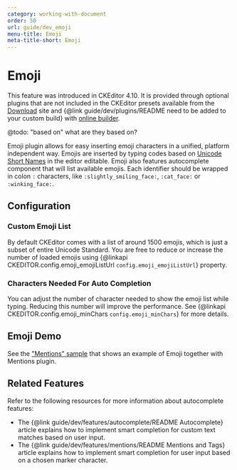 ```yaml
---
category: working-with-document
order: 50
url: guide/dev_emoji
menu-title: Emoji
meta-title-short: Emoji
---
```

<!--
Copyright (c) 2003-2018, CKSource - Frederico Knabben. All rights reserved.
For licensing, see LICENSE.md.
-->

# Emoji

<info-box info="">
    This feature was introduced in CKEditor 4.10. It is provided through optional plugins that are not included in the CKEditor presets available from the <a href="https://ckeditor.com/ckeditor-4/download/">Download</a> site and {@link guide/dev/plugins/README need to be added to your custom build} with <a href="https://ckeditor.com/cke4/builder">online builder</a>.
</info-box>

@todo: "based on" what are they based on?

Emoji plugin allows for easy inserting emoji characters in a unified, platform independent way. Emojis are inserted by typing codes based on [Unicode Short Names](https://unicode.org/emoji/charts/emoji-list.html) in the editor editable. Emoji also features autocomplete component that will list available emojis. Each identifier should be wrapped in colon `:` characters, like `:slightly_smiling_face:`, `:cat_face:` or `:winking_face:`.

## Configuration

### Custom Emoji List

By default CKEditor comes with a list of around 1500 emojis, which is just a subset of entire Unicode Standard. You are free to reduce or increase the number of loaded emojis using {@linkapi CKEDITOR.config.emoji_emojiListUrl `config.emoji_emojiListUrl`} property.

### Characters Needed For Auto Completion

You can adjust the number of character needed to show the emoji list while typing. Reducing this number will improve the performance. See {@linkapi CKEDITOR.config.emoji_minChars `config.emoji_minChars`} for more details.

## Emoji Demo

See the ["Mentions" sample](https://sdk.ckeditor.com/samples/mentions.html) that shows an example of Emoji together with Mentions plugin.

## Related Features

Refer to the following resources for more information about autocomplete features:

* The {@link guide/dev/features/autocomplete/README Autocomplete} article explains how to implement smart completion for custom text matches based on user input.
* The {@link guide/dev/features/mentions/README Mentions and Tags} article explains how to implement smart completion for user input based on a chosen marker character.